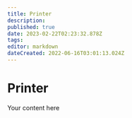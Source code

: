 ```yaml
---
title: Printer
description: 
published: true
date: 2023-02-22T02:23:32.878Z
tags: 
editor: markdown
dateCreated: 2022-06-16T03:01:13.024Z
---
```


# Printer
Your content here